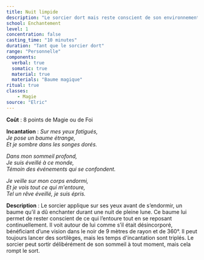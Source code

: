 ```yaml
---
title: Nuit limpide
description: "Le sorcier dort mais reste conscient de son environnement"
school: Enchantement
level: 1
concentration: false
casting_time: "10 minutes"
duration: "Tant que le sorcier dort"
range: "Personnelle"
components:
  verbal: true
  somatic: true
  material: true
  materials: "Baume magique"
ritual: true
classes:
    - Magie
source: "Elric"
---
```

**Coût** : 8 points de Magie ou de Foi  

**Incantation** : *Sur mes yeux fatigués,*   
*Je pose un baume étrange,*   
*Et je sombre dans les songes dorés.*    

*Dans mon sommeil profond,*    
*Je suis éveillé à ce monde,*     
*Témoin des événements qui se confondent.*    

*Je veille sur mon corps endormi,*    
*Et je vois tout ce qui m'entoure,*    
*Tel un rêve éveillé, je suis épris.*   

**Description** : Le sorcier applique sur ses yeux avant de s’endormir, un baume qu’il a dû enchanter durant une nuit de pleine lune. Ce baume lui permet de rester conscient de ce qui l’entoure tout en se reposant continuellement. Il voit autour de lui comme s’il était désincorporé, bénéficiant d’une vision dans le noir de 9 mètres de rayon et de 360°. Il peut toujours lancer des sortilèges, mais les temps d'incantation sont triplés. Le sorcier peut sortir délibérément de son sommeil à tout moment, mais cela rompt le sort.  
